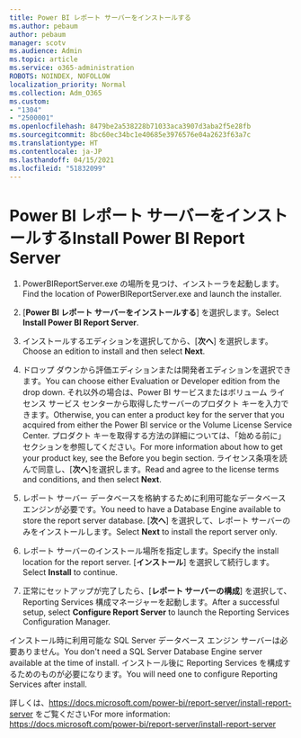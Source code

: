 ```yaml
---
title: Power BI レポート サーバーをインストールする
ms.author: pebaum
author: pebaum
manager: scotv
ms.audience: Admin
ms.topic: article
ms.service: o365-administration
ROBOTS: NOINDEX, NOFOLLOW
localization_priority: Normal
ms.collection: Adm_O365
ms.custom:
- "1304"
- "2500001"
ms.openlocfilehash: 8479be2a538228b71033aca3907d3aba2f5e28fb
ms.sourcegitcommit: 8bc60ec34bc1e40685e3976576e04a2623f63a7c
ms.translationtype: HT
ms.contentlocale: ja-JP
ms.lasthandoff: 04/15/2021
ms.locfileid: "51832099"
---
```

# <a name="install-power-bi-report-server"></a><span data-ttu-id="d0083-102">Power BI レポート サーバーをインストールする</span><span class="sxs-lookup"><span data-stu-id="d0083-102">Install Power BI Report Server</span></span>

1. <span data-ttu-id="d0083-103">PowerBIReportServer.exe の場所を見つけ、インストーラを起動します。</span><span class="sxs-lookup"><span data-stu-id="d0083-103">Find the location of PowerBIReportServer.exe and launch the installer.</span></span>

2. <span data-ttu-id="d0083-104">[**Power BI レポート サーバーをインストールする**] を選択します。</span><span class="sxs-lookup"><span data-stu-id="d0083-104">Select **Install Power BI Report Server**.</span></span>

3. <span data-ttu-id="d0083-105">インストールするエディションを選択してから、[**次へ**] を選択します。</span><span class="sxs-lookup"><span data-stu-id="d0083-105">Choose an edition to install and then select **Next**.</span></span>

4. <span data-ttu-id="d0083-106">ドロップ ダウンから評価エディションまたは開発者エディションを選択できます。</span><span class="sxs-lookup"><span data-stu-id="d0083-106">You can choose either Evaluation or Developer edition from the drop down.</span></span>  <span data-ttu-id="d0083-107">それ以外の場合は、Power BI サービスまたはボリューム ライセンス サービス センターから取得したサーバーのプロダクト キーを入力できます。</span><span class="sxs-lookup"><span data-stu-id="d0083-107">Otherwise, you can enter a product key for the server that you acquired from either the Power BI service or the Volume License Service Center.</span></span> <span data-ttu-id="d0083-108">プロダクト キーを取得する方法の詳細については、「始める前に」セクションを参照してください。</span><span class="sxs-lookup"><span data-stu-id="d0083-108">For more information about how to get your product key, see the Before you begin section.</span></span> <span data-ttu-id="d0083-109">ライセンス条項を読んで同意し、[**次へ**]を選択します。</span><span class="sxs-lookup"><span data-stu-id="d0083-109">Read and agree to the license terms and conditions, and then select **Next**.</span></span>

5. <span data-ttu-id="d0083-110">レポート サーバー データベースを格納するために利用可能なデータベース エンジンが必要です。</span><span class="sxs-lookup"><span data-stu-id="d0083-110">You need to have a Database Engine available to store the report server database.</span></span> <span data-ttu-id="d0083-111">[**次へ**] を選択して、レポート サーバーのみをインストールします。</span><span class="sxs-lookup"><span data-stu-id="d0083-111">Select **Next** to install the report server only.</span></span>

6. <span data-ttu-id="d0083-112">レポート サーバーのインストール場所を指定します。</span><span class="sxs-lookup"><span data-stu-id="d0083-112">Specify the install location for the report server.</span></span> <span data-ttu-id="d0083-113">[**インストール**] を選択して続行します。</span><span class="sxs-lookup"><span data-stu-id="d0083-113">Select **Install** to continue.</span></span>

7. <span data-ttu-id="d0083-114">正常にセットアップが完了したら、[**レポート サーバーの構成**] を選択して、Reporting Services 構成マネージャーを起動します。</span><span class="sxs-lookup"><span data-stu-id="d0083-114">After a successful setup, select **Configure Report Server** to launch the Reporting Services Configuration Manager.</span></span>

<span data-ttu-id="d0083-115">インストール時に利用可能な SQL Server データベース エンジン サーバーは必要ありません。</span><span class="sxs-lookup"><span data-stu-id="d0083-115">You don't need a SQL Server Database Engine server available at the time of install.</span></span> <span data-ttu-id="d0083-116">インストール後に Reporting Services を構成するためのものが必要になります。</span><span class="sxs-lookup"><span data-stu-id="d0083-116">You will need one to configure Reporting Services after install.</span></span>

<span data-ttu-id="d0083-117">詳しくは、https://docs.microsoft.com/power-bi/report-server/install-report-server をご覧ください</span><span class="sxs-lookup"><span data-stu-id="d0083-117">For more information: https://docs.microsoft.com/power-bi/report-server/install-report-server</span></span>
